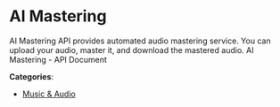 # AI Mastering


AI Mastering API provides automated audio mastering service. You can upload your audio, master it, and download the mastered audio.  AI Mastering - API Document



**Categories**:
- [Music & Audio](https://github.com/apis-list/apis-list#music-and-audio)




